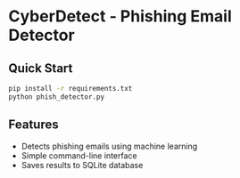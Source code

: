 # CyberDetect - Phishing Email Detector

## Quick Start
```bash
pip install -r requirements.txt
python phish_detector.py
```

## Features
- Detects phishing emails using machine learning
- Simple command-line interface
- Saves results to SQLite database
